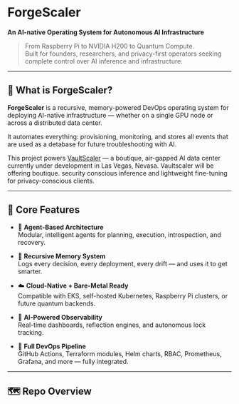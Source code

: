 # ForgeScaler

**An AI-native Operating System for Autonomous AI Infrastructure**

> From Raspberry Pi to NVIDIA H200 to Quantum Compute.  
> Built for founders, researchers, and privacy-first operators seeking complete control over AI inference and infrastructure.

---

## 🧠 What is ForgeScaler?

**ForgeScaler** is a recursive, memory-powered DevOps operating system for deploying AI-native infrastructure — whether on a single GPU node or across a distributed data center.

It automates everything: provisioning, monitoring, and stores all events that are used as a detabase for future troubleshooting with AI.

This project powers [VaultScaler](https://vaultscaler.com) — a boutique, air-gapped AI data center currently under development in Las Vegas, Nevasa. Vaultscaler will be offering boutique. security conscious inference and lightweight fine-tuning for privacy-conscious clients.

---

## 🔧 Core Features

- 🤖 **Agent-Based Architecture**  
  Modular, intelligent agents for planning, execution, introspection, and recovery.

- 🧬 **Recursive Memory System**  
  Logs every decision, every deployment, every drift — and uses it to get smarter.

- ☁️ **Cloud-Native + Bare-Metal Ready**  
  Compatible with EKS, self-hosted Kubernetes, Raspberry Pi clusters, or future quantum backends.

- 🧠 **AI-Powered Observability**  
  Real-time dashboards, reflection engines, and autonomous lock tracking.

- 🧰 **Full DevOps Pipeline**  
  GitHub Actions, Terraform modules, Helm charts, RBAC, Prometheus, Grafana, and more — fully integrated.

---

## 🗺️ Repo Overview
